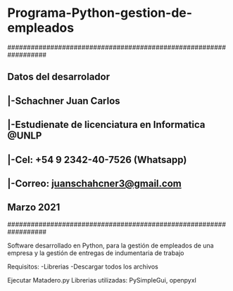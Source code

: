# Programa-Python-gestion-de-empleados

##################################################################
##      Datos del desarrolador                                  ##
##        |-Schachner Juan Carlos                               ##
##        |-Estudienate de licenciatura en Informatica  @UNLP   ##
##        |-Cel: +54 9 2342-40-7526  (Whatsapp)                 ##
##        |-Correo: juanschahcner3@gmail.com                    ##
##      Marzo 2021                                              ##
##################################################################



Software desarrollado en Python, para la gestión de empleados de una empresa y la gestión de entregas de indumentaria de trabajo

Requisitos: 
  -Librerias
  -Descargar todos los archivos

Ejecutar Matadero.py
Librerias utilizadas: PySimpleGui, openpyxl
